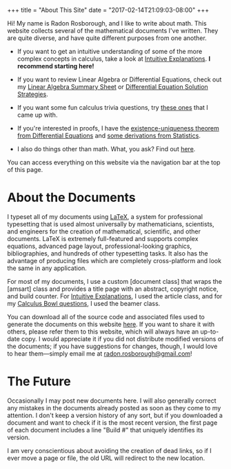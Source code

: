+++
title = "About This Site"
date = "2017-02-14T21:09:03-08:00"
+++

Hi! My name is Radon Rosborough, and I like to write about math. This
website collects several of the mathematical documents I've written.
They are quite diverse, and have quite different purposes from one
another.

* If you want to get an intuitive understanding of some of the more
  complex concepts in calculus, take a look at [Intuitive
  Explanations]. **I recommend starting here!**

[intuitive explanations]: /posts/calculus-intuitive-explanations

* If you want to review Linear Algebra or Differential Equations,
  check out my [Linear Algebra Summary Sheet][linalg]
  or [Differential Equation Solution Strategies][diffeqs].

[linalg]: /posts/linear-algebra-summary-sheet
[diffeqs]: /posts/differential-equation-solution-strategies

* If you want some fun calculus trivia questions,
  try [these ones][calc bowl] that I came up with.

[calc bowl]: /posts/calculus-bowl-expert-edition

* If you're interested in proofs, I have
  the [existence-uniqueness theorem from Differential Equations][p-l]
  and [some derivations from Statistics][stats].

[p-l]: /posts/picard-lindelof-theorem
[stats]: /posts/probability-distributions-means-and-variances

* I also do things other than math. What, you ask? Find
  out [here][other].

[other]: /posts/other-projects

You can access everything on this website via the navigation bar at
the top of this page.

# About the Documents

I typeset all of my documents using [LaTeX], a system for professional
typesetting that is used almost universally by mathematicians,
scientists, and engineers for the creation of mathematical,
scientific, and other documents. LaTeX is extremely full-featured and
supports complex equations, advanced page layout, professional-looking
graphics, bibliographies, and hundreds of other typesetting tasks. It
also has the advantage of producing files which are completely
cross-platform and look the same in any application.

[latex]: https://latex-project.org/

For most of my documents, I use a custom [document class] that wraps
the [amsart] class and provides a title page with an abstract,
copyright notice, and build counter. For [Intuitive Explanations], I
used the article class, and for
my [Calculus Bowl questions][calc bowl], I used the beamer class.

You can download all of the source code and associated files used to
generate the documents on this website [here][source]. If you want to
share it with others, please refer them to this website, which will
always have an up-to-date copy. I would appreciate it if you did not
distribute modified versions of the documents; if you have suggestions
for changes, though, I would love to hear them—simply email me at
[radon.rosborough@gmail.com][email]!

[source]: /files/LaTeXSource.zip
[email]: mailto:radon.rosborough@gmail.com

# The Future

Occasionally I may post new documents here. I will also generally
correct any mistakes in the documents already posted as soon as they
come to my attention. I don't keep a version history of any sort, but
if you downloaded a document and want to check if it is the most
recent version, the first page of each document includes a line "Build
#" that uniquely identifies its version.

I am very conscientious about avoiding the creation of dead links, so
if I ever move a page or file, the old URL will redirect to the new
location.
